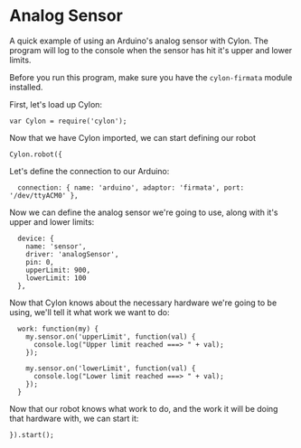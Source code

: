 # Analog Sensor

A quick example of using an Arduino's analog sensor with Cylon. The program will
log to the console when the sensor has hit it's upper and lower limits.

Before you run this program, make sure you have the `cylon-firmata` module
installed.

First, let's load up Cylon:

    var Cylon = require('cylon');

Now that we have Cylon imported, we can start defining our robot

    Cylon.robot({

Let's define the connection to our Arduino:

      connection: { name: 'arduino', adaptor: 'firmata', port: '/dev/ttyACM0' },

Now we can define the analog sensor we're going to use, along with it's upper
and lower limits:

      device: {
        name: 'sensor',
        driver: 'analogSensor',
        pin: 0,
        upperLimit: 900,
        lowerLimit: 100
      },

Now that Cylon knows about the necessary hardware we're going to be using, we'll
tell it what work we want to do:

      work: function(my) {
        my.sensor.on('upperLimit', function(val) {
          console.log("Upper limit reached ===> " + val);
        });

        my.sensor.on('lowerLimit', function(val) {
          console.log("Lower limit reached ===> " + val);
        });
      }

Now that our robot knows what work to do, and the work it will be doing that
hardware with, we can start it:

    }).start();
